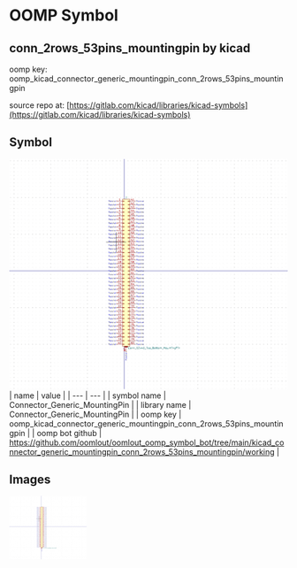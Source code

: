 # OOMP Symbol  
## conn_2rows_53pins_mountingpin  by kicad  
  
oomp key: oomp_kicad_connector_generic_mountingpin_conn_2rows_53pins_mountingpin  
  
source repo at: [https://gitlab.com/kicad/libraries/kicad-symbols](https://gitlab.com/kicad/libraries/kicad-symbols)  
## Symbol  
  
[![working.png](working_600.png)](working.png)  
| name | value | 
| --- | --- | 
| symbol name | Connector_Generic_MountingPin | 
| library name | Connector_Generic_MountingPin | 
| oomp key | oomp_kicad_connector_generic_mountingpin_conn_2rows_53pins_mountingpin | 
| oomp bot github | https://github.com/oomlout/oomlout_oomp_symbol_bot/tree/main/kicad_connector_generic_mountingpin_conn_2rows_53pins_mountingpin/working | 
## Images  
  
[![working.png](working_140.png)](working.png)  
